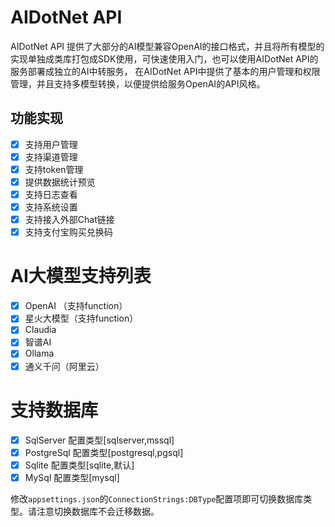 # AIDotNet API 

AIDotNet API 提供了大部分的AI模型兼容OpenAI的接口格式，并且将所有模型的实现单独成类库打包成SDK使用，可快速使用入门，也可以使用AIDotNet API的服务部署成独立的AI中转服务，
在AIDotNet API中提供了基本的用户管理和权限管理，并且支持多模型转换，以便提供给服务OpenAI的API风格。

## 功能实现

- [x] 支持用户管理
- [x] 支持渠道管理
- [x] 支持token管理
- [x] 提供数据统计预览
- [x] 支持日志查看
- [x] 支持系统设置
- [x] 支持接入外部Chat链接
- [x] 支持支付宝购买兑换码

# AI大模型支持列表

- [x] OpenAI （支持function）
- [x] 星火大模型（支持function）
- [x] Claudia
- [x] 智谱AI
- [x] Ollama
- [x] 通义千问（阿里云）   

# 支持数据库

- [x] SqlServer 配置类型[sqlserver,mssql]
- [x] PostgreSql 配置类型[postgresql,pgsql]
- [x] Sqlite 配置类型[sqlite,默认]
- [x] MySql 配置类型[mysql]

修改`appsettings.json`的`ConnectionStrings:DBType`配置项即可切换数据库类型。请注意切换数据库不会迁移数据。

